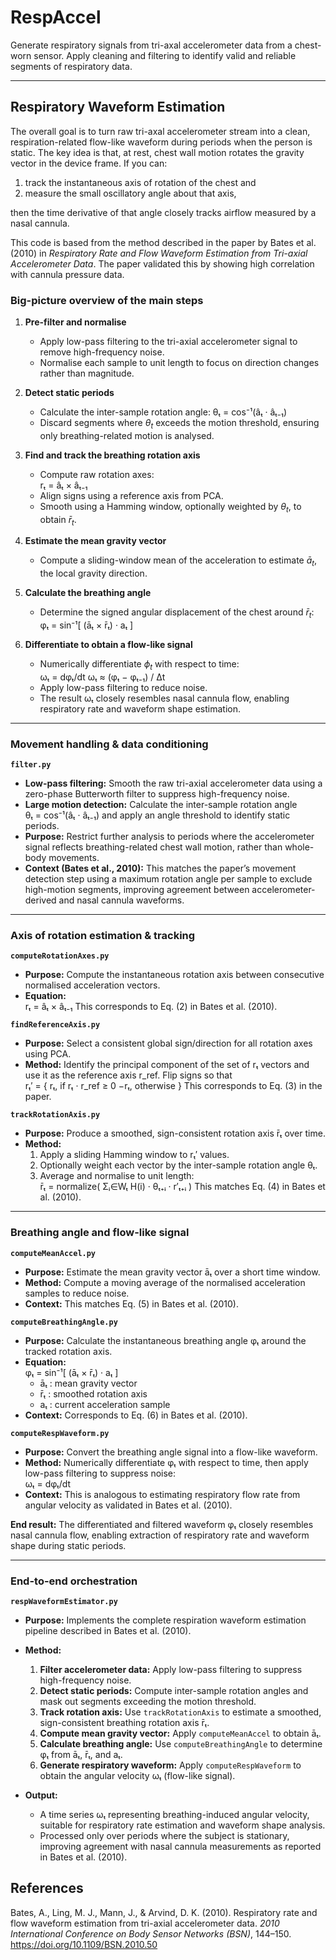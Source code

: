 # RespAccel
Generate respiratory signals from tri-axal accelerometer data from a chest-worn sensor. Apply cleaning and filtering to identify valid and reliable segments of respiratory data.

---

## Respiratory Waveform Estimation

The overall goal is to turn raw tri-axal accelerometer stream into a clean, respiration-related flow-like waveform during periods when the person is static. The key idea is that, at rest, chest wall motion rotates the gravity vector in the device frame. If you can:

1) track the instantaneous axis of rotation of the chest and
2) measure the small oscillatory angle about that axis,

then the time derivative of that angle closely tracks airflow measured by a nasal cannula. 

This code is based from the method described in the paper by Bates et al. (2010) in *Respiratory Rate and Flow Waveform Estimation from Tri-axial Accelerometer Data*. The paper validated this by showing high correlation with cannula pressure data.

### Big-picture overview of the main steps

1. **Pre-filter and normalise**  
   - Apply low-pass filtering to the tri-axial accelerometer signal to remove high-frequency noise.  
   - Normalise each sample to unit length to focus on direction changes rather than magnitude.

2. **Detect static periods**  
   - Calculate the inter-sample rotation angle:
        θₜ = cos⁻¹(âₜ · âₜ₋₁)
   - Discard segments where $\theta_t$ exceeds the motion threshold, ensuring only breathing-related motion is analysed.

3. **Find and track the breathing rotation axis**  
   - Compute raw rotation axes:  
       rₜ = âₜ × âₜ₋₁ 
   - Align signs using a reference axis from PCA.  
   - Smooth using a Hamming window, optionally weighted by $\theta_t$, to obtain $\bar{r}_t$.

4. **Estimate the mean gravity vector**  
   - Compute a sliding-window mean of the acceleration to estimate $\bar{a}_t$, the local gravity direction.

5. **Calculate the breathing angle**  
   - Determine the signed angular displacement of the chest around $\bar{r}_t$:  
     φₜ = sin⁻¹[ (āₜ × r̄ₜ) · aₜ ]  
6. **Differentiate to obtain a flow-like signal**  
   - Numerically differentiate $\phi_t$ with respect to time:  
     ωₜ = dφₜ/dt
     ωₜ ≈ (φₜ − φₜ₋₁) / Δt 
   - Apply low-pass filtering to reduce noise.  
   - The result ωₜ closely resembles nasal cannula flow, enabling respiratory rate and waveform shape estimation.

---

### Movement handling & data conditioning

**`filter.py`**  
- **Low-pass filtering:** Smooth the raw tri-axial accelerometer data using a zero-phase Butterworth filter to suppress high-frequency noise.  
- **Large motion detection:** Calculate the inter-sample rotation angle  
   θₜ = cos⁻¹(âₜ · âₜ₋₁) 
  and apply an angle threshold to identify static periods.  
- **Purpose:** Restrict further analysis to periods where the accelerometer signal reflects breathing-related chest wall motion, rather than whole-body movements.  
- **Context (Bates et al., 2010):** This matches the paper’s movement detection step using a maximum rotation angle per sample to exclude high-motion segments, improving agreement between accelerometer-derived and nasal cannula waveforms.

---

### Axis of rotation estimation & tracking

**`computeRotationAxes.py`**  
- **Purpose:** Compute the instantaneous rotation axis between consecutive normalised acceleration vectors.  
- **Equation:**  
  rₜ = âₜ × âₜ₋₁ 
  This corresponds to Eq. (2) in Bates et al. (2010).  

**`findReferenceAxis.py`**  
- **Purpose:** Select a consistent global sign/direction for all rotation axes using PCA.  
- **Method:** Identify the principal component of the set of rₜ vectors and use it as the reference axis r_ref. Flip signs so that  
     rₜ′ = {
       rₜ,   if rₜ · r_ref ≥ 0
       −rₜ,  otherwise
      } 
  This corresponds to Eq. (3) in the paper.  

**`trackRotationAxis.py`**  
- **Purpose:** Produce a smoothed, sign-consistent rotation axis r̄ₜ over time.  
- **Method:**  
  1. Apply a sliding Hamming window to rₜ′ values.  
  2. Optionally weight each vector by the inter-sample rotation angle θₜ.  
  3. Average and normalise to unit length:  
     r̄ₜ = normalize( Σᵢ∈Wₜ  H(i) · θₜ₊ᵢ · r′ₜ₊ᵢ )
  This matches Eq. (4) in Bates et al. (2010).

---

### Breathing angle and flow-like signal

**`computeMeanAccel.py`**  
- **Purpose:** Estimate the mean gravity vector āₜ over a short time window.  
- **Method:** Compute a moving average of the normalised acceleration samples to reduce noise.  
- **Context:** This matches Eq. (5) in Bates et al. (2010).

**`computeBreathingAngle.py`**  
- **Purpose:** Calculate the instantaneous breathing angle φₜ around the tracked rotation axis.  
- **Equation:**  
  φₜ = sin⁻¹[ (āₜ × r̄ₜ) · aₜ ]
   - āₜ : mean gravity vector
   - r̄ₜ : smoothed rotation axis
   - aₜ : current acceleration sample
- **Context:** Corresponds to Eq. (6) in Bates et al. (2010).

**`computeRespWaveform.py`**  
- **Purpose:** Convert the breathing angle signal into a flow-like waveform.  
- **Method:** Numerically differentiate φₜ with respect to time, then apply low-pass filtering to suppress noise:  
     ωₜ = dφₜ/dt
- **Context:** This is analogous to estimating respiratory flow rate from angular velocity as validated in Bates et al. (2010).

**End result:** The differentiated and filtered waveform φₜ closely resembles nasal cannula flow, enabling extraction of respiratory rate and waveform shape during static periods.

---

### End-to-end orchestration

**`respWaveformEstimator.py`**  
- **Purpose:** Implements the complete respiration waveform estimation pipeline described in Bates et al. (2010).  
- **Method:**  
   1. **Filter accelerometer data:** Apply low-pass filtering to suppress high-frequency noise.  
   2. **Detect static periods:** Compute inter-sample rotation angles and mask out segments exceeding the motion threshold.  
   3. **Track rotation axis:** Use `trackRotationAxis` to estimate a smoothed, sign-consistent breathing rotation axis r̄ₜ.  
   4. **Compute mean gravity vector:** Apply `computeMeanAccel` to obtain āₜ.  
   5. **Calculate breathing angle:** Use `computeBreathingAngle` to determine φₜ from āₜ, r̄ₜ, and aₜ.  
   6. **Generate respiratory waveform:** Apply `computeRespWaveform` to obtain the angular velocity ωₜ (flow-like signal).  


- **Output:**  
  - A time series ωₜ representing breathing-induced angular velocity, suitable for respiratory rate estimation and waveform shape analysis.  
  - Processed only over periods where the subject is stationary, improving agreement with nasal cannula measurements as reported in Bates et al. (2010).  





## References

Bates, A., Ling, M. J., Mann, J., & Arvind, D. K. (2010). Respiratory rate and flow waveform estimation from tri-axial accelerometer data. _2010 International Conference on Body Sensor Networks (BSN)_, 144–150. https://doi.org/10.1109/BSN.2010.50

